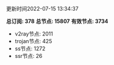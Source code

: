 更新时间2022-07-15 13:34:37

**总订阅: 378**
**总节点: 15807**
**有效节点: 3734**
- v2ray节点: 2011
- trojan节点: 425
- ss节点: 1272
- ssr节点: 26
